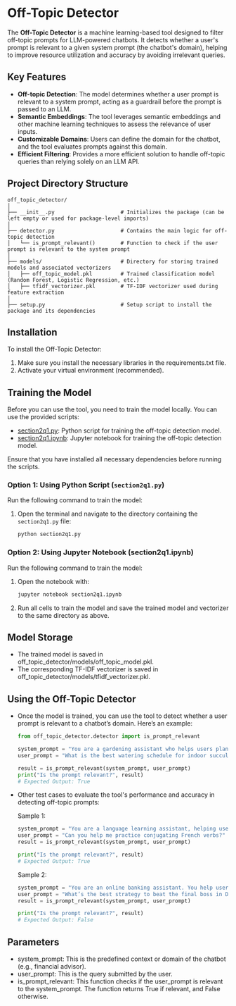 # Off-Topic Detector

The **Off-Topic Detector** is a machine learning-based tool designed to filter off-topic prompts for LLM-powered chatbots. It detects whether a user's prompt is relevant to a given system prompt (the chatbot's domain), helping to improve resource utilization and accuracy by avoiding irrelevant queries.

## Key Features

- **Off-topic Detection**: The model determines whether a user prompt is relevant to a system prompt, acting as a guardrail before the prompt is passed to an LLM.
- **Semantic Embeddings**: The tool leverages semantic embeddings and other machine learning techniques to assess the relevance of user inputs.
- **Customizable Domains**: Users can define the domain for the chatbot, and the tool evaluates prompts against this domain.
- **Efficient Filtering**: Provides a more efficient solution to handle off-topic queries than relying solely on an LLM API.

## Project Directory Structure

```plaintext
off_topic_detector/
│
├── __init__.py                     # Initializes the package (can be left empty or used for package-level imports)
│
├── detector.py                     # Contains the main logic for off-topic detection
│   └── is_prompt_relevant()        # Function to check if the user prompt is relevant to the system prompt
│
├── models/                         # Directory for storing trained models and associated vectorizers
│   ├── off_topic_model.pkl         # Trained classification model (Random Forest, Logistic Regression, etc.)
│   ├── tfidf_vectorizer.pkl        # TF-IDF vectorizer used during feature extraction
│
├── setup.py                        # Setup script to install the package and its dependencies
```

## Installation

To install the Off-Topic Detector:

1. Make sure you install the necessary libraries in the requirements.txt file.
2. Activate your virtual environment (recommended).

## Training the Model

Before you can use the tool, you need to train the model locally. You can use the provided scripts:

- [section2q1.py](../section2q1.py): Python script for training the off-topic detection model.
- [section2q1.ipynb](../section2q1.ipynb): Jupyter notebook for training the off-topic detection model.

Ensure that you have installed all necessary dependencies before running the scripts.

### Option 1: Using Python Script (`section2q1.py`)

Run the following command to train the model:

1.	Open the terminal and navigate to the directory containing the `section2q1.py` file:

    ```bash
    python section2q1.py
    ```

### Option 2: Using Jupyter Notebook (section2q1.ipynb)

Run the following command to train the model:

1.	Open the notebook with:

    ```bash
    jupyter notebook section2q1.ipynb
    ```

2.	Run all cells to train the model and save the trained model and vectorizer to the same directory as above.

## Model Storage

- The trained model is saved in off_topic_detector/models/off_topic_model.pkl.
- The corresponding TF-IDF vectorizer is saved in off_topic_detector/models/tfidf_vectorizer.pkl.

## Using the Off-Topic Detector

- Once the model is trained, you can use the tool to detect whether a user prompt is relevant to a chatbot’s domain. Here’s an example:
    
    ```python
    from off_topic_detector.detector import is_prompt_relevant

    system_prompt = "You are a gardening assistant who helps users plan and maintain their home gardens. You provide advice on plant selection, watering schedules, and soil maintenance for different types of plants."
    user_prompt = "What is the best watering schedule for indoor succulents?"

    result = is_prompt_relevant(system_prompt, user_prompt)
    print("Is the prompt relevant?", result)
    # Expected Output: True
    ```

- Other test cases to evaluate the tool's performance and accuracy in detecting off-topic prompts:

    Sample 1:
    ```python
    system_prompt = "You are a language learning assistant, helping users practice and improve their language skills through vocabulary, grammar exercises, and conversation practice."
    user_prompt = "Can you help me practice conjugating French verbs?"
    result = is_prompt_relevant(system_prompt, user_prompt)

    print("Is the prompt relevant?", result)
    # Expected Output: True
    ```

    Sample 2:
    ```python
    system_prompt = "You are an online banking assistant. You help users manage their bank accounts, transfer funds, and provide advice on financial products and services."
    user_prompt = "What’s the best strategy to beat the final boss in Dark Souls?"
    result = is_prompt_relevant(system_prompt, user_prompt)

    print("Is the prompt relevant?", result)
    # Expected Output: False
    ```

## Parameters
- system_prompt: This is the predefined context or domain of the chatbot (e.g., financial advisor).
- user_prompt: This is the query submitted by the user.
- is_prompt_relevant: This function checks if the user_prompt is relevant to the system_prompt. The function returns True if relevant, and False otherwise.

